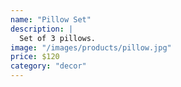 ```yaml
---
name: "Pillow Set"
description: |
  Set of 3 pillows.
image: "/images/products/pillow.jpg"
price: $120
category: "decor"
---
```

